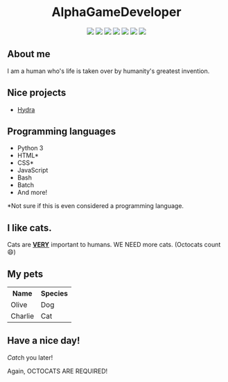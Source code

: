 <h1 align="center">AlphaGameDeveloper</h1>
<!-- Badges go here. (From https://shields.io/). -->
<p id="badges" align="center">
  <img src="https://img.shields.io/badge/Octocats-NEEDED-lightgrey" />
  <img src="https://img.shields.io/badge/Python-3.11-yellow" />
  <img src="https://img.shields.io/badge/Very-happy-orange" />
  <img src="https://img.shields.io/badge/Get%20some-headspace-orange" />
  <img src="https://img.shields.io/badge/A%20thousand%20percent-happy-green" />
  <img src="https://img.shields.io/badge/Website-alphagame.dev-blue" />
  <img src="https://img.shields.io/badge/Github-pages-lightgrey" />
</p>
<h2>About me</h2>
<p>I am a human who's life is taken over by humanity's greatest invention.</p>
<h2>Nice projects</h2>
<ul>
  <li><a href="https://github.com/AlphaGameDeveloper/Hydra">Hydra</a></li>
</ul>
<h2>Programming languages</h2>
<ul>
  <li>Python 3</li>
  <li>HTML*</li>
  <li>CSS*</li>
  <li>JavaScript</li>
  <li>Bash</li>
  <li>Batch</li>
  <li>And more!</li>
</ul>
<p>*Not sure if this is even considered a programming language.</p>
<h2>I like cats.</h2>
<p>Cats are <u><b>VERY</b></u> important to humans.  WE NEED more cats. (Octocats count 😄)</p>
<h2>My pets</h2>
<table id="pets">
  <tr>
    <th>Name</th>
    <th>Species</th>
  </tr>
  <tr>
    <td>Olive</td>
    <td>Dog</td>
  </tr>
  <tr>
    <td>Charlie</td>
    <td>Cat</td>
  </tr>
</table>
<h2>Have a nice day!</h2>
<p><i>Cat</i>ch you later!</p>
<p>Again, OCTOCATS ARE REQUIRED!</p>

<!--
**AlphaGameDeveloper/AlphaGameDeveloper** is a ✨ _special_ ✨ repository because its `README.md` (this file) appears on your GitHub profile.

Here are some ideas to get you started:

- 🔭 I’m currently working on ...
- 🌱 I’m currently learning ...
- 👯 I’m looking to collaborate on ...
- 🤔 I’m looking for help with ...
- 💬 Ask me about ...
- 📫 How to reach me: ...
- 😄 Pronouns: ...
- ⚡ Fun fact: ...
-->
